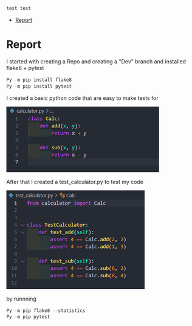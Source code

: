 ```python
test test
```

- [Report](#Report)


# Report

I started with creating a Repo and creating a "Dev" branch and installed flake8 + pytest
```python
Py -m pip install flake8
Py -m pip install pytest
```
I created a basic python code that are easy to make tests for

![](img/1.png)


After that I created a test_calculator.py to test my code

![](img/2.png)

by runnning 
```python
Py -m pip flake8 --statistics
Py -m pip pytest
```
